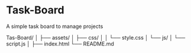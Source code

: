 # Task-Board
A simple task board to manage projects

Tas-Board/
│
├── assets/
│   ├── css/
│   │   └── style.css
│   └── js/
│        └── script.js
│
├── index.html
└── README.md